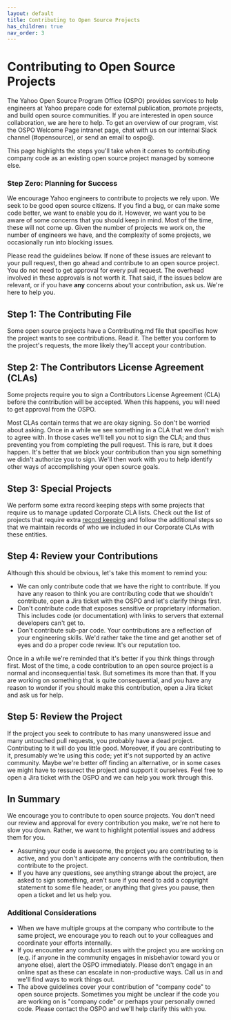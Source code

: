 ```yaml
---
layout: default
title: Contributing to Open Source Projects
has_children: true
nav_order: 3
---
```


# Contributing to Open Source Projects

The Yahoo Open Source Program Office (OSPO) provides services to help engineers at Yahoo prepare code for external publication, promote projects, and build open source communities. If you are interested in open source collaboration, we are here to help. To get an overview of our program, vist the OSPO Welcome Page intranet page, chat with us on our internal Slack channel (#opensource), or send an email to ospo@.

This page highlights the steps you'll take when it comes to contributing company code as an existing open source project managed by someone else. 

### Step Zero: Planning for Success

We encourage Yahoo engineers to contribute to projects we rely upon. We seek to be good open source citizens. If you find a bug, or can make some code better, we want to enable you do it. However, we want you to be aware of some concerns that you should keep in mind. Most of the time, these will not come up. Given the number of projects we work on, the number of engineers we have, and the complexity of some projects, we occasionally run into blocking issues.

Please read the guidelines below. If none of these issues are relevant to your pull request, then go ahead and contribute to an open source project. You do not need to get approval for every pull request. The overhead involved in these approvals is not worth it. That said, if the issues below are relevant, or if you have **any** concerns about your contribution, ask us. We're here to help you.

## Step 1: The Contributing File

Some open source projects have a Contributing.md file that specifies how the project wants to see contributions. Read it. The better you conform to the project's requests, the more likely they'll accept your contribution. 

## Step 2: The Contributors License Agreement (CLAs) 

Some projects require you to sign a Contributors License Agreement (CLA) before the contribution will be accepted. When this happens, you will need to get approval from the OSPO. 

Most CLAs contain terms that we are okay signing. So don't be worried about asking. Once in a while we see something in a CLA that we don't wish to agree with. In those cases we'll tell you not to sign the CLA; and thus preventing you from completing the pull request. This is rare, but it does happen. It's better that we block your contribution than you sign something we didn't authorize you to sign. We'll then work with you to help identify other ways of accomplishing your open source goals.

## Step 3: Special Projects

We perform some extra record keeping steps with some projects that require us to manage updated Corporate CLA lists. Check out the list of projects that require extra [record keeping](../contributing/recordkeeping.md) and follow the additional steps so that we maintain records of who we included in our Corporate CLAs with these entities.

## Step 4: Review your Contributions

Although this should be obvious, let's take this moment to remind you:
* We can only contribute code that we have the right to contribute. If you have any reason to think you are contributing code that we shouldn't contribute, open a Jira ticket with the OSPO and let's clarify things first.
* Don't contribute code that exposes sensitive or proprietary information. This includes code (or documentation) with links to servers that external developers can't get to.
* Don't contribute sub-par code. Your contributions are a reflection of your engineering skills. We'd rather take the time and get another set of eyes and do a proper code review. It's our reputation too.

Once in a while we're reminded that it's better if you think things through first. Most of the time, a code contribution to an open source project is a normal and inconsequential task. But sometimes its more than that. If you are working on something that is quite consequential, and you have any reason to wonder if you should make this contribution, open a Jira ticket and ask us for help. 

## Step 5: Review the Project

If the project you seek to contribute to has many unanswered issue and many untouched pull requests, you probably have a dead project. Contributing to it will do you little good. Moreover, if you are contributing to it, presumably we're using this code; yet it's not supported by an active community. Maybe we're better off finding an alternative, or in some cases we might have to ressurect the project and support it ourselves. Feel free to open a Jira ticket with the OSPO and we can help you work through this.

## In Summary

We encourage you to contribute to open source projects. You don't need our review and approval for every contribution you make, we're not here to slow you down. Rather, we want to highlight potential issues and address them for you. 

* Assuming your code is awesome, the project you are contributing to is active, and you don't anticipate any concerns with the contribution, then contribute to the project. 
* If you have any questions, see anything strange about the project, are asked to sign something, aren't sure if you need to add a copyright statement to some file header, or anything that gives you pause, then open a ticket and let us help you.

### Additional Considerations

* When we have multiple groups at the company who contribute to the same project, we encourage you to reach out to your colleagues and coordinate your efforts internally. 
* If you encounter any conduct issues with the project you are working on (e.g. if anyone in the community engages in misbehavior toward you or anyone else), alert the OSPO immediately. Please don't engage in an online spat as these can escalate in non-productive ways. Call us in and we'll find ways to work things out.
* The above guidelines cover your contribution of "company code" to open source projects. Sometimes you might be unclear if the code you are working on is "company code" or perhaps your personally owned code. Please contact the OSPO and we'll help clarify this with you. 
